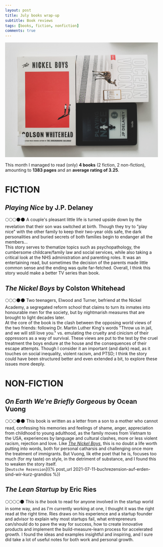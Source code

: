 ```yaml
---
layout: post
title: July books wrap-up
subtitle: Book reviews
tags: [books, fiction, nonfiction]
comments: true
---
```


![cover](../assets/img/julybooks.jpg)

This month I managed to read (only) **4 books** (2 fiction, 2 non-fiction), amounting to **1383 pages** and an **average rating of 3.25**.

# FICTION
## *Playing Nice* by J.P. Delaney
🌕🌕🌕🌑🌑 A couple's pleasant little life is turned upside down by the revelation that their son was switched at birth. Though they try to "play nice" with the other family to keep their two-year olds safe, the dark personalities and buried secrets of both families begin to endanger all the members...  
This story serves to thematize topics such as psychopathology, the cumbersome childcare/family law and social services, while also taking a critical look at the NHS administration and parenting roles. It was an entertaining read, but sometimes the decision of the parents made little common sense and the ending was quite far-fetched. Overall, I think this story would make a better TV series than book.


## *The Nickel Boys* by Colston Whitehead
🌕🌕🌕🌑🌑 Two teenagers, Elwood and Turner, befriend at the Nickel Academy, a segregated reform school that claims to turn its inmates into honourable men for the society, but by nightmarish measures that are brought to light decades later.  
At the core of the book is the clash between the opposing world views of the two friends: following Dr. Martin Luther King's words "Throw us in jail, and we will still love you."  vs. emulating the cruelty and cinicism of their oppressors as a way of survival. These views are put to the test by the cruel treatment the boys endure at the house and the consequences of their escape attempts. Though I consider it an important (and dark) read, as it touches on social inequality, violent racism, and PTSD; I think the story could have been structured better and even extended a bit, to explore these issues more deeply.

# NON-FICTION

## *On Earth We're Briefly Gorgeous* by Ocean Vuong
🌕🌕🌕🌑🌑 This book is written as a letter from a son to a mother who cannot read, confessing his memories and feelings of shame, anger, appreciation from childhood to young adulthood, as the family moves from Vietnam to the USA, experiences by language and cultural clashes, more or less violent racism, rejection and love. Like [*The Nickel Boys*](#the-nickel-boys-by-colston-whitehead), this is no doubt a life worth putting into words, both for personal catharsis and challenging once more the treatment of immigrants. But Vuong, lik ethe poet that he is, focuses too much (for my taste) on style, in the detriment of substance, and I found this to weaken the story itself.  
[`Deutsche Rezension`]({% post_url 2021-07-11-buchrezension-auf-erden-sind-wir-kurz-grandios %})


## *The Lean Startup* by Eric Ries
🌕🌕🌕🌕🌑 This is *the* book to read for anyone involved in the startup world in some way, and as I'm currently working at one, I thought it was the right read at the right time. Ries draws on his experience and a startup founder and advisor to explain why most startups fail, what entrepreneurs can/should do to pave the way for success, how to create innovative products and implement the build-measure-learn process for accelerated growth. I found the ideas and examples insightful and inspiring, and I sure did take a lot of useful notes for both work and personal growth. 